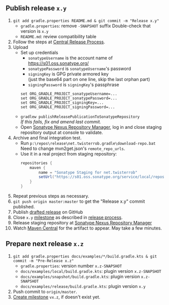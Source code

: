 ## Publish release `x.y`

 1. `git add gradle.properties README.md & git commit -m "Release x.y"`
    * `gradle.properties`: remove `-SNAPSHOT` suffix
      Double-check that version is `x.y`
    * `README.md`: review compatibility table
 1. Follow the steps at [Central Release Process][1].
 1. Upload
    * Set up credentials
        * `sonatypeUsername` is the account name of https://s01.oss.sonatype.org/
        * `sonatypePassword` is `sonatypeUsername`'s password
        * `signingKey` is GPG private armored key  
          (just the base64 part on one line, skip the last orphan part)
        * `signingPassword` is `signingKey`'s passphrase
        ```shell
        set ORG_GRADLE_PROJECT_sonatypeUsername=...
        set ORG_GRADLE_PROJECT_sonatypePassword=...
        set ORG_GRADLE_PROJECT_signingKey=...
        set ORG_GRADLE_PROJECT_signingPassword=...
        ```
    * `gradlew publishReleasePublicationToSonatypeRepository`  
     _If this fails, fix and amend last commit._
    * Open [Sonatype Nexus Repository Manager](https://s01.oss.sonatype.org/#stagingRepositories), log in and close staging repository output at console to validate.
 1. Archive and final integration test.
    * Run `p:\repos\release\net.twisterrob.gradle\download-repo.bat`  
      Need to change mvn2get.json's `remote_repo_urls`.
    * Use it in a real project from staging repository:
      ```gradle
      repositories {
          maven {
              name = "Sonatype Staging for net.twisterrob"
              setUrl("https://s01.oss.sonatype.org/service/local/repositories/nettwisterrob-####/content/")
          }
      }
      ```
 1. Repeat previous steps as necessary.
 1. `git push origin master:master` to get the "Release x.y" commit published.
 1. Publish [drafted release](https://github.com/TWiStErRob/net.twisterrob.gradle/releases) on GitHub
 1. Close `x.y` [milestone](https://github.com/TWiStErRob/net.twisterrob.gradle/milestones) as described in [release process][1].
 1. Release staging repository at [Sonatype Nexus Repository Manager](https://s01.oss.sonatype.org/#stagingRepositories)
 1. Watch [Maven Central](https://repo1.maven.org/maven2/net/twisterrob/gradle/twister-quality/) for the artifact to appear. May take a few minutes.

## Prepare next release `x.z`

 1. `git add gradle.properties docs/examples/*/build.gradle.kts & git commit -m "Pre-Release x.z"`
    * `gradle.properties`: version number `x.z-SNAPSHOT`
    * `docs/examples/local/build.gradle.kts`: plugin version `x.z-SNAPSHOT`
    * `docs/examples/snapshot/build.gradle.kts`: plugin version `x.z-SNAPSHOT`
    * `docs/examples/release/build.gradle.kts`: plugin version `x.y`
 1. Push commit to `origin/master`.
 1. [Create milestone](https://github.com/TWiStErRob/net.twisterrob.gradle/milestones/new) `vx.z`, if doesn't exist yet.

[1]: https://github.com/TWiStErRob/.github/blob/main/RELEASE.md#release-process

